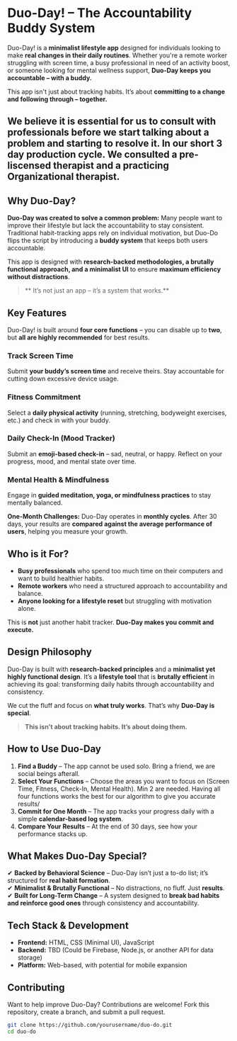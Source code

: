 #  Duo-Day! – The Accountability Buddy System  

Duo-Day! is a **minimalist lifestyle app** designed for individuals looking to make **real changes in their daily routines**. Whether you're a remote worker struggling with screen time, a busy professional in need of an activity boost, or someone looking for mental wellness support, **Duo-Day keeps you accountable – with a buddy.**  

This app isn't just about tracking habits. It’s about **committing to a change and following through – together.**  

## We believe it is essential for us to consult with professionals before we start talking about a problem and starting to resolve it. In our short 3 day production cycle. We consulted a pre-liscensed therapist and a practicing Organizational therapist.

##  Why Duo-Day?  

**Duo-Day was created to solve a common problem:** Many people want to improve their lifestyle but lack the accountability to stay consistent. Traditional habit-tracking apps rely on individual motivation, but Duo-Do flips the script by introducing a **buddy system** that keeps both users accountable.  

This app is designed with **research-backed methodologies, a brutally functional approach, and a minimalist UI** to ensure **maximum efficiency without distractions**.  

> ** It’s not just an app – it’s a system that works.**  


##  Key Features  

Duo-Day! is built around **four core functions** – you can disable up to **two**, but **all are highly recommended** for best results.  

###  **Track Screen Time**  
 Submit **your buddy’s screen time** and receive theirs. Stay accountable for cutting down excessive device usage.  

###  **Fitness Commitment**  
 Select a **daily physical activity** (running, stretching, bodyweight exercises, etc.) and check in with your buddy.  

###  **Daily Check-In (Mood Tracker)**  
 Submit an **emoji-based check-in** – sad, neutral, or happy. Reflect on your progress, mood, and mental state over time.  

###  **Mental Health & Mindfulness**  
 Engage in **guided meditation, yoga, or mindfulness practices** to stay mentally balanced.  

 **One-Month Challenges:** Duo-Day operates in **monthly cycles**. After 30 days, your results are **compared against the average performance of users**, helping you measure your growth.  


##  Who is it For?  

- **Busy professionals** who spend too much time on their computers and want to build healthier habits.  
- **Remote workers** who need a structured approach to accountability and balance.  
- **Anyone looking for a lifestyle reset** but struggling with motivation alone.  

This is **not** just another habit tracker. **Duo-Day makes you commit and execute.**  



##  Design Philosophy  

Duo-Day is built with **research-backed principles** and a **minimalist yet highly functional design**. It’s a **lifestyle tool** that is **brutally efficient** in achieving its goal: transforming daily habits through accountability and consistency.  

We cut the fluff and focus on **what truly works**. That’s why **Duo-Day is special**.  

> **This isn’t about tracking habits. It’s about doing them.**  


##  How to Use Duo-Day 

1. **Find a Buddy** – The app cannot be used solo. Bring a friend, we are social beings afterall.  
2. **Select Your Functions** – Choose the areas you want to focus on (Screen Time, Fitness, Check-In, Mental Health). Min 2 are needed. Having all four functions works the best for our algorithm to give you accurate results/  
3. **Commit for One Month** – The app tracks your progress daily with a simple **calendar-based log system**.  
4. **Compare Your Results** – At the end of 30 days, see how your performance stacks up.  


##  What Makes Duo-Day Special?  

✔ **Backed by Behavioral Science** – Duo-Day isn’t just a to-do list; it’s structured for **real habit formation**.  
✔ **Minimalist & Brutally Functional** – No distractions, no fluff. Just **results**.  
✔ **Built for Long-Term Change** – A system designed to **break bad habits and reinforce good ones** through consistency and accountability.  


## Tech Stack & Development  

-  **Frontend:** HTML, CSS (Minimal UI), JavaScript  
-  **Backend:** TBD (Could be Firebase, Node.js, or another API for data storage)  
-  **Platform:** Web-based, with potential for mobile expansion  


## Contributing  

Want to help improve Duo-Day? Contributions are welcome! Fork this repository, create a branch, and submit a pull request.  

```sh
git clone https://github.com/yourusername/duo-do.git
cd duo-do
